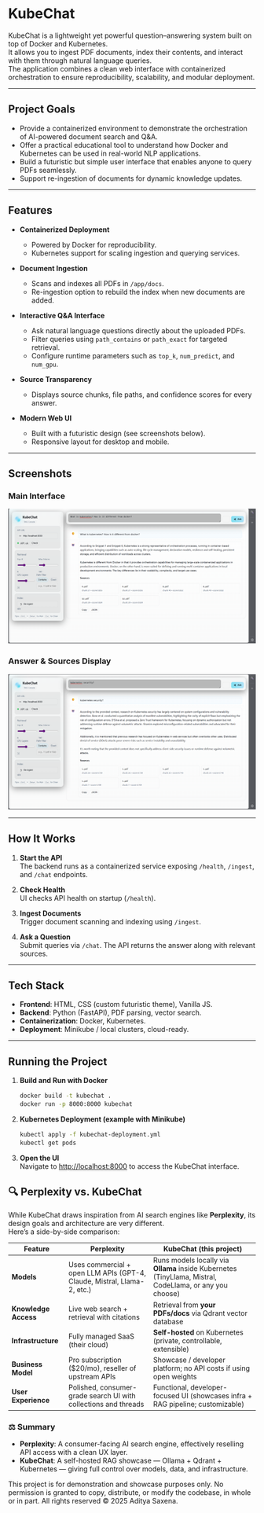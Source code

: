 # KubeChat

KubeChat is a lightweight yet powerful question–answering system built on top of Docker and Kubernetes.  
It allows you to ingest PDF documents, index their contents, and interact with them through natural language queries.  
The application combines a clean web interface with containerized orchestration to ensure reproducibility, scalability, and modular deployment.

---

## Project Goals

- Provide a containerized environment to demonstrate the orchestration of AI-powered document search and Q&A.  
- Offer a practical educational tool to understand how Docker and Kubernetes can be used in real-world NLP applications.  
- Build a futuristic but simple user interface that enables anyone to query PDFs seamlessly.  
- Support re-ingestion of documents for dynamic knowledge updates.  

---

## Features

- **Containerized Deployment**  
    - Powered by Docker for reproducibility.  
    - Kubernetes support for scaling ingestion and querying services.  

- **Document Ingestion**  
    - Scans and indexes all PDFs in `/app/docs`.  
    - Re-ingestion option to rebuild the index when new documents are added.  

- **Interactive Q&A Interface**  
    - Ask natural language questions directly about the uploaded PDFs.  
    - Filter queries using `path_contains` or `path_exact` for targeted retrieval.  
    - Configure runtime parameters such as `top_k`, `num_predict`, and `num_gpu`.  

- **Source Transparency**  
    - Displays source chunks, file paths, and confidence scores for every answer.  

- **Modern Web UI**  
    - Built with a futuristic design (see screenshots below).  
    - Responsive layout for desktop and mobile.  

---

## Screenshots

### Main Interface
![Screenshot 1](screenshot-1.png)

### Answer & Sources Display
![Screenshot 2](screenshot-2.png)

---

## How It Works

1. **Start the API**  
     The backend runs as a containerized service exposing `/health`, `/ingest`, and `/chat` endpoints.  

2. **Check Health**  
     UI checks API health on startup (`/health`).  

3. **Ingest Documents**  
     Trigger document scanning and indexing using `/ingest`.  

4. **Ask a Question**  
     Submit queries via `/chat`. The API returns the answer along with relevant sources.  

---

## Tech Stack

- **Frontend**: HTML, CSS (custom futuristic theme), Vanilla JS.  
- **Backend**: Python (FastAPI), PDF parsing, vector search.  
- **Containerization**: Docker, Kubernetes.  
- **Deployment**: Minikube / local clusters, cloud-ready.  

---

## Running the Project

1. **Build and Run with Docker**  
     ```bash
     docker build -t kubechat .
     docker run -p 8000:8000 kubechat
     ```

2. **Kubernetes Deployment (example with Minikube)**
     ```bash
     kubectl apply -f kubechat-deployment.yml
     kubectl get pods
     ```

3. **Open the UI**  
     Navigate to [http://localhost:8000](http://localhost:8000) to access the KubeChat interface.

## 🔍 Perplexity vs. KubeChat

While KubeChat draws inspiration from AI search engines like **Perplexity**, its design goals and architecture are very different.  
Here’s a side-by-side comparison:

| Feature                | **Perplexity** | **KubeChat (this project)** |
|-------------------------|----------------|-----------------------------|
| **Models**             | Uses commercial + open LLM APIs (GPT-4, Claude, Mistral, Llama-2, etc.) | Runs models locally via **Ollama** inside Kubernetes (TinyLlama, Mistral, CodeLlama, or any you choose) |
| **Knowledge Access**   | Live web search + retrieval with citations | Retrieval from **your PDFs/docs** via Qdrant vector database |
| **Infrastructure**     | Fully managed SaaS (their cloud) | **Self-hosted** on Kubernetes (private, controllable, extensible) |
| **Business Model**     | Pro subscription ($20/mo), reseller of upstream APIs | Showcase / developer platform; no API costs if using open weights |
| **User Experience**    | Polished, consumer-grade search UI with collections and threads | Functional, developer-focused UI (showcases infra + RAG pipeline; customizable) |

### ⚖️ Summary
- **Perplexity**: A consumer-facing AI search engine, effectively reselling API access with a clean UX layer.  
- **KubeChat**: A self-hosted RAG showcase — Ollama + Qdrant + Kubernetes — giving full control over models, data, and infrastructure.


This project is for demonstration and showcase purposes only.
No permission is granted to copy, distribute, or modify the codebase, in whole or in part.
All rights reserved © 2025 Aditya Saxena.


